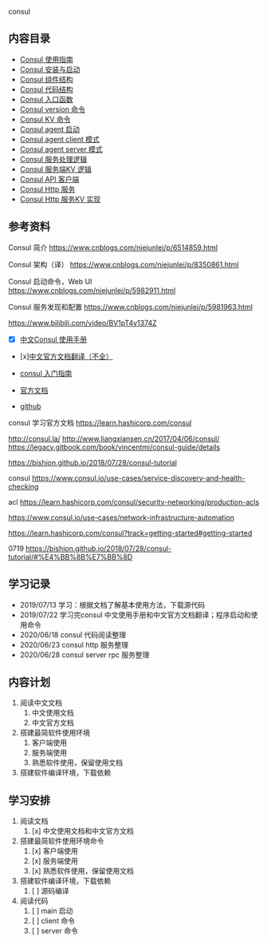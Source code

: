 <!-- ---
title: consul
date: 2018-11-15 20:39:30
category: src, consul
--- -->

consul

## 内容目录

* [Consul 使用指南](/consul/doc/consul_guide.md)
* [Consul 安装与启动](/consul/doc/consul_startup.md)
* [Consul 组件结构](/consul/consul_structure.md)
* [Consul 代码结构](/consul/consul_code.md)
* [Consul 入口函数](/consul/consul_main.md)
* [Consul version 命令](/consul/consul_version.md)
* [Consul KV 命令](/consul/consul_command_kv.md)
* [Consul agent 启动](/consul/consul_agent.md)
* [Consul agent client 模式](/consul/consul_agent_client.md)
* [Consul agent server 模式](/consul/consul_agent_server.md)
* [Consul 服务处理逻辑](/consul/consul_server.md)
* [Consul 服务端KV 逻辑](/consul/consul_server_kv.md)
* [Consul API 客户端](/consul/consul_api.md)
* [Consul Http 服务](/consul/consul_http.md)
* [Consul Http 服务KV 实现](/consul/consul_http_kv.md)

## 参考资料

Consul 简介
https://www.cnblogs.com/niejunlei/p/6514859.html

Consul 架构（译）
https://www.cnblogs.com/niejunlei/p/8350861.html

Consul 启动命令，Web UI
https://www.cnblogs.com/niejunlei/p/5982911.html

Consul 服务发现和配置
https://www.cnblogs.com/niejunlei/p/5981963.html

https://www.bilibili.com/video/BV1pT4y1374Z

- [x] [中文Consul 使用手册](http://www.liangxiansen.cn/2017/04/06/consul/)
- [x][中文官方文档翻译（不全）](https://bishion.github.io/2018/07/28/consul-tutorial/#%E6%8C%87%E5%8D%97)
- [consul 入门指南](https://book-consul-guide.vnzmi.com/01_what_is_consul.html)
- [官方文档](https://www.consul.io/docs/install/index.html)

- [github](https://github.com/hashicorp/consul.git)

consul 学习官方文档
https://learn.hashicorp.com/consul

http://consul.la/
http://www.liangxiansen.cn/2017/04/06/consul/
https://legacy.gitbook.com/book/vincentmi/consul-guide/details

https://bishion.github.io/2018/07/28/consul-tutorial

consul
https://www.consul.io/use-cases/service-discovery-and-health-checking

acl
https://learn.hashicorp.com/consul/security-networking/production-acls

https://www.consul.io/use-cases/network-infrastructure-automation

https://learn.hashicorp.com/consul?track=getting-started#getting-started

0719
https://bishion.github.io/2018/07/28/consul-tutorial/#%E4%BB%8B%E7%BB%8D

## 学习记录

- 2019/07/13 学习：根据文档了解基本使用方法，下载源代码
- 2019/07/22 学习完consul 中文使用手册和中文官方文档翻译；程序启动和使用命令
- 2020/06/18 consul 代码阅读整理
- 2020/06/23 consul http 服务整理
- 2020/06/28 consul server rpc 服务整理


## 内容计划

1. 阅读中文文档
   1. 中文使用文档
   2. 中文官方文档
2. 搭建最简软件使用环境
   1. 客户端使用
   2. 服务端使用
   3. 熟悉软件使用，保留使用文档
3. 搭建软件编译环境，下载依赖


## 学习安排

1. 阅读文档
   1. [x] 中文使用文档和中文官方文档
2. 搭建最简软件使用环境命令
   1. [x] 客户端使用
   2. [x] 服务端使用
   3. [x] 熟悉软件使用，保留使用文档
3. 搭建软件编译环境，下载依赖
   1. [ ] 源码编译
4. 阅读代码
   1. [ ] main 启动
   2. [ ] client 命令
   3. [ ] server 命令
